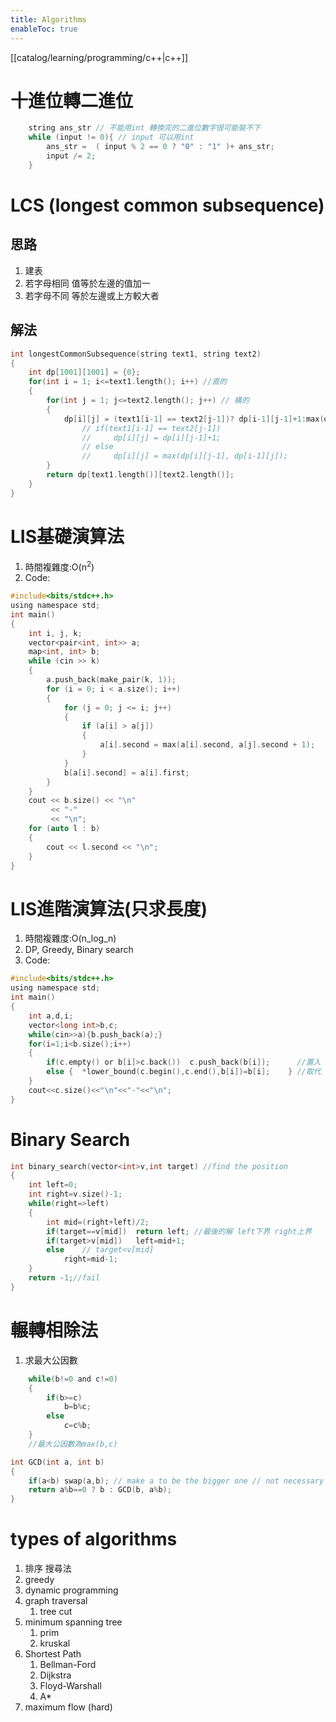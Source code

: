 ```yaml
---
title: Algorithms
enableToc: true
---
```

[[catalog/learning/programming/c++|c++]]

# 十進位轉二進位
```c
	string ans_str // 不能用int 轉換完的二進位數字很可能裝不下
    while (input != 0){ // input 可以用int
        ans_str =  ( input % 2 == 0 ? "0" : "1" )+ ans_str;
        input /= 2;
    }
```
# LCS (longest common subsequence)
## 思路
1. 建表
2. 若字母相同 值等於左邊的值加一
3. 若字母不同 等於左邊或上方較大者
## 解法
```c
int longestCommonSubsequence(string text1, string text2) 
{
	int dp[1001][1001] = {0};
	for(int i = 1; i<=text1.length(); i++) //直的
	{
	    for(int j = 1; j<=text2.length(); j++) // 橫的
	    {
		    dp[i][j] = (text1[i-1] == text2[j-1])? dp[i-1][j-1]+1:max(dp[i][j-1], dp[i-1][j]);
                // if(text1[i-1] == text2[j-1])
                //     dp[i][j] = dp[i][j-1]+1;
                // else
                //     dp[i][j] = max(dp[i][j-1], dp[i-1][j]);
        }
        return dp[text1.length()][text2.length()];
    }
}
```

# LIS基礎演算法

1. 時間複雜度:O(n<sup>2</sup>)
2. Code:

```c
#include<bits/stdc++.h>
using namespace std;
int main()
{
    int i, j, k;
    vector<pair<int, int>> a;
    map<int, int> b;
    while (cin >> k)
    {
        a.push_back(make_pair(k, 1));
        for (i = 0; i < a.size(); i++)
        {
            for (j = 0; j <= i; j++)
            {
                if (a[i] > a[j])
                {
                    a[i].second = max(a[i].second, a[j].second + 1);
                }
            }
            b[a[i].second] = a[i].first;
        }
    }
    cout << b.size() << "\n"
         << "-"
         << "\n";
    for (auto l : b)
    {
        cout << l.second << "\n";
    }
}
```

# LIS進階演算法(只求長度)

1. 時間複雜度:O(n_log_n)
2. DP, Greedy, Binary search
3. Code:

```c
#include<bits/stdc++.h>
using namespace std;
int main()
{
    int a,d,i;
    vector<long int>b,c;
    while(cin>>a){b.push_back(a);}
    for(i=1;i<b.size();i++)
    {
        if(c.empty() or b[i]>c.back())  c.push_back(b[i]);      //置入
        else {  *lower_bound(c.begin(),c.end(),b[i])=b[i];    } //取代
    }
    cout<<c.size()<<"\n"<<"-"<<"\n";
}
```

# Binary Search

```c
int binary_search(vector<int>v,int target) //find the position 
{
    int left=0;
    int right=v.size()-1;
    while(right=>left)
    {
        int mid=(right+left)/2;
        if(target==v[mid])  return left; //最後的解 left下界 right上界
        if(target>v[mid])   left=mid+1;
        else    // target<v[mid] 
            right=mid-1;
    }
    return -1;//fail
}
```

# 輾轉相除法

1. 求最大公因數

```c
    while(b!=0 and c!=0)
    {
        if(b>=c)
            b=b%c;
        else
            c=c%b;
    }
    //最大公因數為max(b,c)
```
```c
int GCD(int a, int b)
{
    if(a<b) swap(a,b); // make a to be the bigger one // not necessary
    return a%b==0 ? b : GCD(b, a%b);
}
```

# types of algorithms
1. 排序 搜尋法
2. greedy 
3. dynamic programming
4. graph traversal
	1. tree cut
5. minimum spanning tree
	1. prim 
	2. kruskal 
6. Shortest Path
	1. Bellman-Ford
	2. Dijkstra
	3. Floyd-Warshall
	4. A*
7. maximum flow (hard)